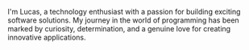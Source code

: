 I'm Lucas, a technology enthusiast with a passion for building exciting software solutions. My journey in the world of programming has been marked by curiosity, determination, and a genuine love for creating innovative applications.
